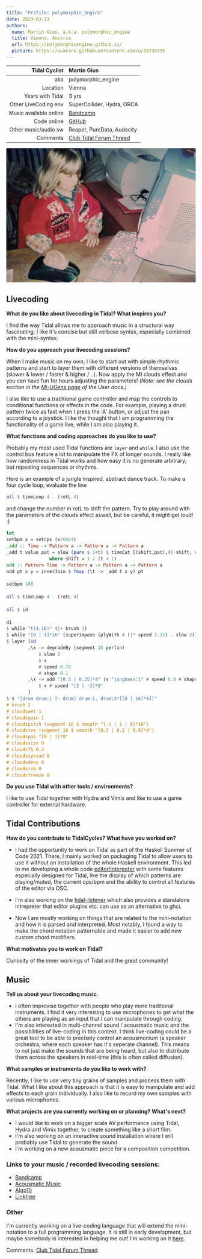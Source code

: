 ```yaml
---
title: "Profile: polymorphic_engine"
date: 2023-03-13
authors:
  name: Martin Gius, a.k.a. polymorphic_engine
  title: Vienna, Austria
  url: https://polymorphicengine.github.io/
  picture: https://avatars.githubusercontent.com/u/58735735
---
```


| Tidal Cyclist  | Martin Gius   |
| --------:    | :---------- |
| aka    | polymorphic_engine |
| Location | Vienna |
| Years with Tidal | 3  yrs |
| Other LiveCoding env | SuperCollider, Hydra, ORCA  |
| Music available online | [Bandcamp](https://flimmerhaar.bandcamp.com/album/cilia) |
| Code online | [GitHub](https://github.com/polymorphicengine) |
| Other music/audio sw | Reaper, PureData, Audacity|
| Comments | [Club Tidal Forum Thread](https://club.tidalcycles.org/t/new-blog-profile-polymorphic-engine/4616) |

![youth photo with computer](./assets/polymorphic_engine_blog_picture.jpg)

## Livecoding  

**What do you like about livecoding in Tidal? What inspires you?**   

I find the way Tidal allows me to approach music in a structural way fascinating. I like it's concise but still verbose syntax, especially combined with the mini-syntax.

**How do you approach your livecoding sessions?**

When I make music on my own, I like to start out with simple rhythmic patterns and start to layer them with different versions of themselves (slower & lower / faster & higher / ..). Now apply the MI clouds effect and you can have fun for hours adjusting the parameters! *(Note: see the clouds section in the [Mi-UGens page](https://tidalcycles.org/docs/reference/mi-ugens#clouds-global) of the User docs.)*

I also like to use a traditional game controller and map the controls to conditional functions or effects in the code. For example, playing a drum pattern twice as fast when I press the 'A' button, or adjust the pan according to a joystick. I like the thought that I am programming the functionality of a game live, while I am also playing it.

**What functions and coding approaches do you like to use?**  

Probably my most used Tidal functions are `layer` and `while`. I also use the control bus feature a lot to manipulate the FX of longer sounds. I really like how randomness in Tidal works and how easy it is no generate arbitrary, but repeating sequences or rhythms.

Here is an example of a jungle inspired, abstract dance track. To make a four cycle loop, evaluate the line

```haskell
all $ timeLoop 4 . (rotL 4)
```

and change the number in rotL to shift the pattern. Try to play around with the parameters of the clouds effect aswell, but be careful, it might get loud! :)

```haskell
let
setbpm x = setcps (x/60/4)
_add :: Time -> Pattern a -> Pattern a -> Pattern a
_add t value pat = slow (pure $ 1+t) $ timeCat [(shift,pat),(1-shift, value)]
				where shift = 1 / (t + 1)
add :: Pattern Time -> Pattern a -> Pattern a -> Pattern a
add pt x y = innerJoin $ fmap (\t -> _add t x y) pt

setbpm 160

all $ timeLoop 4 . (rotL 4)

all $ id

d1
$ while "t(4,16)" (|+ krush 1)
$ while "[0 | 1]*16" (superimpose (plyWith 4 (|* speed 1.25) . slow 2))
$ layer [id
		,\x -> degradeBy (segment 16 perlin)
        	$ slow 2
            $ x
            # speed 0.75
            # shape 0.1
        ,\x -> add "[0.5 | 0.25]*4" (s "jungbass:1" # speed 0.8 # shape 0.2 # krush 2)
        	$ x # speed "[2 | -2]*8"
		]
$ s "[drum drum:1 [~ drum] drum:1, drum:3*[[8 | 16]*4]]"
# krush 2
# cloudswet 1
# cloudsgain 1
# cloudspitch (segment 16 $ smooth "[-1 | 1 | 0]*16")
# cloudstex (segment 16 $ smooth "[0.3 | 0.1 | 0.9]*4")
# cloudspos "[0 | 1]*8"
# cloudssize 0
# cloudsfb 0.3
# cloudsspread 0
# cloudsdens 0
# cloudsrvb 0
# cloudsfreeze 0
```

**Do you use Tidal with other tools / environments?**

I like to use Tidal together with Hydra and Vimix and like to use a game controller for external hardware.

## Tidal Contributions  

**How do you contribute to TidalCycles? What have you worked on?**  

* I had the opportunity to work on Tidal as part of the Haskell Summer of Code 2021. There, I mainly worked on packaging Tidal to allow users to use it without an installation of the whole Haskell environment. This led to me developing a whole code [editor/interpeter](https://github.com/polymorphicengine/tidal-gui) with some features especially designed for Tidal, like the display of which patterns are playing/muted, the current cps/bpm and the ability to control all features of the editor via OSC.

* I'm also working on the [tidal-listener](https://github.com/tidalcycles/Tidal/tree/main/tidal-listener) which also provides a standalone intrepreter that editor plugins etc. can use as an alternative to ghci.

* Now I am mostly working on things that are related to the mini-notation and how it is parsed and interpreted. Most notably, I found a way to make the chord notation patternable and made it easier to add new custom chord modifiers.

**What motivates you to work on Tidal?**   

Curiosity of the inner workings of Tidal and the great community!

## Music  

**Tell us about your livecoding music.**  

* I often improvise together with people who play more traditional instruments. I find it very interesting to use microphones to get what the others are playing as an input that I can manipulate through coding.
* I'm also interested in multi-channel sound / acousmatic music and the possibilities of live-coding in this context. I think live-coding could be a great tool to be able to precisely control an acousmonium (a speaker orchestra, where each speaker has it's seperate channel). This means to not just make the sounds that are being heard, but also to distribute them across the speakers in real-time (this is often called diffusion).

**What samples or instruments do you like to work with?**  

Recently, I like to use very tiny grains of samples and process them with Tidal. What I like about this approach is that it is easy to manipulate and add effects to each grain individually. I also like to record my own samples with various microphones.

**What projects are you currently working on or planning? What's next?**  

* I would like to work on a bigger scale AV performance using Tidal, Hydra and Vimix together, to create something like a short film.
* I'm also working on an interactive sound installation where I will probably use Tidal to generate the sound.
* I'm working on a new acousmatic piece for a composition competition.

### Links to your music / recorded livecoding sessions:
- [Bandcamp](https://flimmerhaar.bandcamp.com/album/cilia)
- [Acousmatic Music](https://www.youtube.com/watch?v=ieQ7fA7ah3s)
- [Algo10](https://www.youtube.com/watch?v=-oMwPdgxqiI)
- [Linktree](https://polymorphicengine.github.io/)


### Other  

I'm currently working on a live-coding language that will extend the mini-notation to a full programming language. It is still in early development, but maybe somebody is interested in helping me out! I'm working on it [here](https://github.com/polymorphicengine/minilambda/tree/types).

Comments: [Club Tidal Forum Thread](https://club.tidalcycles.org/t/new-blog-profile-polymorphic-engine/4616) 
